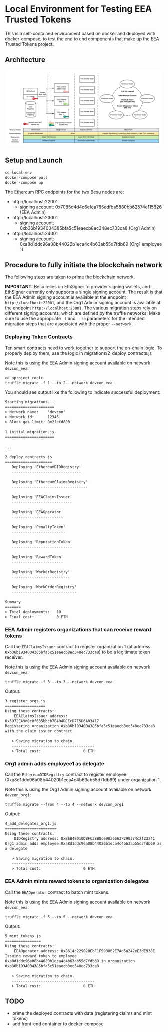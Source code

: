 # Local Environment for Testing EEA Trusted Tokens
This is a self-contained environment based on docker and deployed with docker-compose, to test the end to end components that make up the EEA Trusted Tokens project.

## Architecture
![Deployment](/images/deployment-arch.png) 

## Setup and Launch

```
cd local-env
docker-compose pull
docker-compose up
```

The Ethereum RPC endpoints for the two Besu nodes are:
* http://localhost:22001
  * signing account: 0x7085d4d4c6efea785edfba5880bb62574e115626 (EEA Admin)
* http://localhost:23001
  * signing account: 0xb36b1934004385bfa5c51eaecb8ec348ec733ca8 (Org1 Admin)
* http://localhost:24001
  * signing account: 0xa8d1ddc96a08b44020b1eca4c4b63ab55d7fdb69 (Org1 employee 1)

## Procedure to fully initiate the blockchain network
The following steps are taken to prime the blockchain network.

**IMPORTANT:**
Besu relies on EthSigner to provider signing wallets, and EthSigner currently only supports a single signing account. The result is that the EEA Admin signing account is available at the endpoint `http://localhost:22001`, and the Org1 Admin signing account is available at the endpoint `http://localhost:23001`. The various migration steps rely on different signing accounts, which are defined by the truffle networks. Make sure to use the appropriate `-f` and `--to` parameters for the intended migration steps that are associated with the proper `--network`.

### Deploying Token Contracts
Ten smart contracts need to work together to support the on-chain logic. To properly deploy them, use the logic in migrations/2_deploy_contracts.js

Note this is using the EEA Admin signing account available on network `devcon_eea`:
```
cd <project root>
truffle migrate -f 1 --to 2 --network devcon_eea
```

You should see output like the following to indicate successful deployment:
```
Starting migrations...
======================
> Network name:    'devcon'
> Network id:      12345
> Block gas limit: 0x2fefd800

1_initial_migration.js
======================

...

2_deploy_contracts.js
=====================
   Deploying 'EthereumDIDRegistry'
   -------------------------------

   Deploying 'EthereumClaimsRegistry'
   ----------------------------------

   Deploying 'EEAClaimsIssuer'
   ---------------------------

   Deploying 'EEAOperator'
   -----------------------

   Deploying 'PenaltyToken'
   ------------------------

   Deploying 'ReputationToken'
   ---------------------------

   Deploying 'RewardToken'
   -----------------------

   Deploying 'WorkerRegistry'
   --------------------------

   Deploying 'WorkOrderRegistry'
   -----------------------------

Summary
=======
> Total deployments:   10
> Final cost:          0 ETH
```

### EEA Admin registers organizations that can receive reward tokens
Call the `EEAClaimsIssuer` contract to register organization 1 (at address `0xb36b1934004385bfa5c51eaecb8ec348ec733ca8`) to be a legitimate token receiver.

Note this is using the EEA Admin signing account available on network `devcon_eea`:
```
truffle migrate -f 3 --to 3 --network devcon_eea
```

Output:
```
3_register_orgs.js
==================
Using these contracts:
    EEAClaimsIssuer address: 0x5972EA9d0c0f635bbcb7B404DCEcD7F5D6A03417
Registering organization 0xb36b1934004385bfa5c51eaecb8ec348ec733ca8 with the claim issuer contract

   > Saving migration to chain.
   -------------------------------------
   > Total cost:                   0 ETH
```

### Org1 admin adds employee1 as delegate
Call the `EthereumDIDRegistry` contract to register employee (0xa8d1ddc96a08b44020b1eca4c4b63ab55d7fdb69) under organization 1.

Note this is using the Org1 Admin signing account available on network `devcon_org1`:
```
truffle migrate --from 4 --to 4 --network devcon_org1
```

Output:
```
4_add_delegates_org1.js
=======================
Using these contracts:
    DIDRegistry address: 0xBEB4E010DBFC38B8ce90a6663F290374c2f23241
Org1 admin adds employee 0xa8d1ddc96a08b44020b1eca4c4b63ab55d7fdb69 as a delegate

   > Saving migration to chain.
   -------------------------------------
   > Total cost:                   0 ETH
```

### EEA Admin mints reward tokens to organization delegates
Call the `EEAOperator` contract to batch mint tokens.

Note this is using the EEA Admin signing account available on network `devcon_eea`:
```
truffle migrate -f 5 --to 5 --network devcon_eea
```

Output:
```
5_mint_tokens.js
================
Using these contracts:
    EEAOperator address: 0x8614c229020EbF1F593862E7Ad5a242eE3dE938E
Issuing reward token to employee 0xa8d1ddc96a08b44020b1eca4c4b63ab55d7fdb69 in organization 0xb36b1934004385bfa5c51eaecb8ec348ec733ca8

   > Saving migration to chain.
   -------------------------------------
   > Total cost:                   0 ETH
```

## TODO
* prime the deployed contracts with data (registering claims and mint tokens)
* add front-end container to docker-compose
